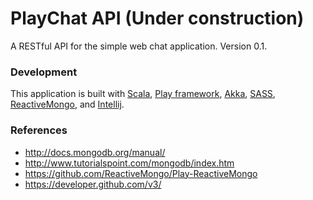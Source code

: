 # PlayChat API (Under construction) #

A RESTful API for the simple web chat application. Version 0.1.

### Development ###

This application is built with [Scala](http://www.scala-lang.org/), 
[Play framework](https://playframework.com/), [Akka](http://akka.io/),
[SASS](http://sass-lang.com/), [ReactiveMongo](http://reactivemongo.org/), and 
[Intellij](https://www.jetbrains.com/idea/).

### References ###

- http://docs.mongodb.org/manual/
- http://www.tutorialspoint.com/mongodb/index.htm
- https://github.com/ReactiveMongo/Play-ReactiveMongo
- https://developer.github.com/v3/